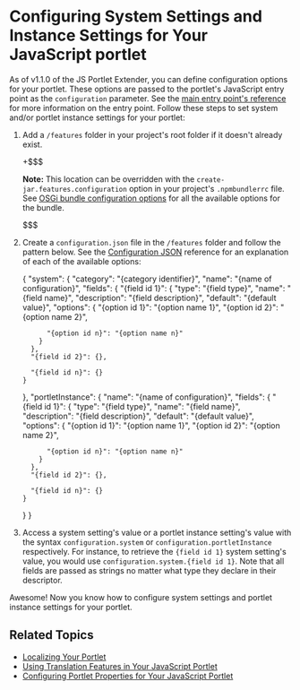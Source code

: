 # Configuring System Settings and Instance Settings for Your JavaScript portlet [](id=configuring-system-settings-and-instance-settings-for-your-js-portlet)

As of v1.1.0 of the JS Portlet Extender, you can define configuration options 
for your portlet. These options are passed to the portlet's JavaScript entry point 
as the `configuration` parameter. See the 
[main entry point's reference](/develop/reference/-/knowledge_base/7-1/understanding-the-js-portlet-extender-configuration#main-entry-point) 
for more information on the entry point. Follow these steps to set system and/or 
portlet instance settings for your portlet:

1.  Add a `/features` folder in your project's root folder if it doesn't already 
    exist. 

    +$$$

    **Note:** This location can be overridden with the 
    `create-jar.features.configuration` option in your project's `.npmbundlerrc` 
    file. See 
    [OSGi bundle configuration options](/develop/reference/-/knowledge_base/7-1/configuring-liferay-npm-bundler#osgi-bundle-configuration-options) 
    for all the available options for the bundle.

    $$$

2.  Create a `configuration.json` file in the `/features` folder and follow the 
    pattern below. See the [Configuration JSON](/develop/reference/-/knowledge_base/7-1/configuration-json-available-options) 
    reference for an explanation of each of the available options:
    
    {
      "system": {
        "category": "{category identifier}",
        "name": "{name of configuration}",
        "fields": {
          "{field id 1}": {
            "type": "{field type}",
            "name": "{field name}",
            "description": "{field description}",
            "default": "{default value}",
            "options": {
              "{option id 1}": "{option name 1}",
              "{option id 2}": "{option name 2}",

              "{option id n}": "{option name n}"
            }
          },
          "{field id 2}": {},

          "{field id n}": {}
        }
      },
      "portletInstance": {
        "name": "{name of configuration}",
        "fields": {
          "{field id 1}": {
            "type": "{field type}",
            "name": "{field name}",
            "description": "{field description}",
            "default": "{default value}",
            "options": {
              "{option id 1}": "{option name 1}",
              "{option id 2}": "{option name 2}",

              "{option id n}": "{option name n}"
            }
          },
          "{field id 2}": {},

          "{field id n}": {}
        }
      }
    }

3.  Access a system setting's value or a portlet instance setting's value with 
    the syntax `configuration.system` or `configuration.portletInstance` 
    respectively. For instance, to retrieve the `{field id 1}` system setting's 
    value, you would use `configuration.system.{field id 1}`. Note that all 
    fields are passed as strings no matter what type they declare in their 
    descriptor.

Awesome! Now you know how to configure system settings and portlet instance 
settings for your portlet. 

## Related Topics [](id=related-topics)

- [Localizing Your Portlet](/develop/tutorials/-/knowledge_base/7-1/localizing-your-portlet)
- [Using Translation Features in Your JavaScript Portlet](/develop/tutorials/-/knowledge_base/7-1/using-translation-features-in-your-javascript-portlet)
- [Configuring Portlet Properties for Your JavaScript Portlet](/develop/tutorials/-/knowledge_base/7-1/configuring-portlet-properties-for-your-js-portlet)